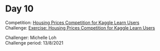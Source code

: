 # Day 10
Competition: [Housing Prices Competition for Kaggle Learn Users](https://www.kaggle.com/c/home-data-for-ml-course)<br>
Challenge: [Exercise: Housing Prices Competition for Kaggle Learn Users](https://www.kaggle.com/michelleloh/ml-challenge-day-11-ml-competitions)<br>

Challenger: Michelle Loh <br>
Challenge period: 13/8/2021